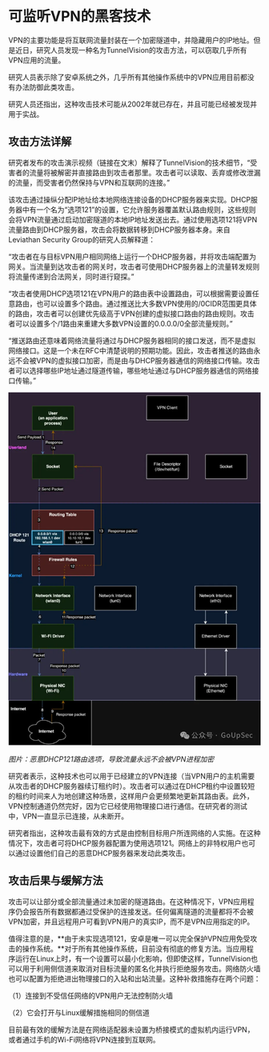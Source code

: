 # 可监听VPN的黑客技术

VPN的主要功能是将互联网流量封装在一个加密隧道中，并隐藏用户的IP地址。但是近日，研究人员发现一种名为TunnelVision的攻击方法，可以窃取几乎所有VPN应用的流量。

研究人员表示除了安卓系统之外，几乎所有其他操作系统中的VPN应用目前都没有办法防御此类攻击。

研究人员还指出，这种攻击技术可能从2002年就已存在，并且可能已经被发现并用于实战。

## 攻击方法详解

研究者发布的攻击演示视频（链接在文末）解释了TunnelVision的技术细节，“受害者的流量将被解密并直接路由到攻击者那里。攻击者可以读取、丢弃或修改泄漏的流量，而受害者仍然保持与VPN和互联网的连接。”

该攻击通过操纵分配IP地址给本地网络连接设备的DHCP服务器来实现。DHCP服务器中有一个名为“选项121”的设置，它允许服务器覆盖默认路由规则，这些规则会将VPN流量通过启动加密隧道的本地IP地址发送出去。通过使用选项121将VPN流量路由到DHCP服务器，攻击会将数据转移到DHCP服务器本身。来自Leviathan Security Group的研究人员解释道：

“攻击者在与目标VPN用户相同网络上运行一个DHCP服务器，并将攻击端配置为网关。当流量到达攻击者的网关时，攻击者可使用DHCP服务器上的流量转发规则将流量传递到合法网关，同时进行窥探。”

“攻击者使用DHCP选项121在VPN用户的路由表中设置路由，可以根据需要设置任意路由，也可以设置多个路由。通过推送比大多数VPN使用的/0CIDR范围更具体的路由，攻击者可以创建优先级高于VPN创建的虚拟接口路由的路由规则。攻击者可以设置多个/1路由来重建大多数VPN设置的0.0.0.0/0全部流量规则。”

“推送路由还意味着网络流量将通过与DHCP服务器相同的接口发送，而不是虚拟网络接口。这是一个未在RFC中清楚说明的预期功能。因此，攻击者推送的路由永远不会被VPN的虚拟接口加密，而是由与DHCP服务器通信的网络接口传输。攻击者可以选择哪些IP地址通过隧道传输，哪些地址通过与DHCP服务器通信的网络接口传输。”


![图片](./可监听VPN的黑客技术.assets/640.webp)

*图片：恶意DHCP121路由选项，导致流量永远不会被VPN进程加密*



研究者表示，这种技术也可以用于已经建立的VPN连接（当VPN用户的主机需要从攻击者的DHCP服务器续订租约时）。攻击者可以通过在DHCP租约中设置较短的租约时间来人为地创建这种场景，这样用户会更频繁地更新其路由表。此外，VPN控制通道仍然完好，因为它已经使用物理接口进行通信。在研究者的测试中，VPN一直显示已连接，从未断开。

研究者指出，这种攻击最有效的方式是由控制目标用户所连网络的人实施。在这种情况下，攻击者可将DHCP服务器配置为使用选项121。网络上的非特权用户也可以通过设置他们自己的恶意DHCP服务器来发动此类攻击。

## 攻击后果与缓解方法

攻击可以让部分或全部流量通过未加密的隧道路由。在这种情况下，VPN应用程序仍会报告所有数据都通过受保护的连接发送。任何偏离隧道的流量都将不会被VPN加密，并且远程用户可看到VPN用户的真实IP，而不是VPN应用指定的IP。

值得注意的是，**由于未实现选项121，安卓是唯一可以完全保护VPN应用免受攻击的操作系统。**对于所有其他操作系统，目前没有彻底的修复方法。当应用程序运行在Linux上时，有一个设置可以最小化影响，但即使这样，TunnelVision也可以用于利用侧信道来取消对目标流量的匿名化并执行拒绝服务攻击。网络防火墙也可以配置为拒绝进出物理接口的入站和出站流量。这种补救措施存在两个问题：

（1）连接到不受信任网络的VPN用户无法控制防火墙

（2）它会打开与Linux缓解措施相同的侧信道

目前最有效的缓解方法是在网络适配器未设置为桥接模式的虚拟机内运行VPN，或者通过手机的Wi-Fi网络将VPN连接到互联网。
